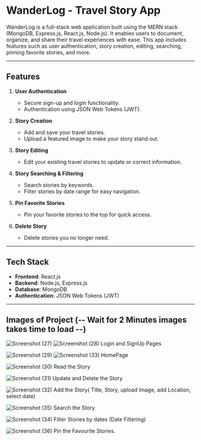 # WanderLog - Travel Story App

WanderLog is a full-stack web application built using the MERN stack (MongoDB, Express.js, React.js, Node.js). It enables users to document, organize, and share their travel experiences with ease. This app includes features such as user authentication, story creation, editing, searching, pinning favorite stories, and more.

---
## Features

1. **User Authentication**
   - Secure sign-up and login functionality.
   - Authentication using JSON Web Tokens (JWT).

2. **Story Creation**
   - Add and save your travel stories.
   - Upload a featured image to make your story stand out.

3. **Story Editing**
   - Edit your existing travel stories to update or correct information.

4. **Story Searching & Filtering**
   - Search stories by keywords.
   - Filter stories by date range for easy navigation.

5. **Pin Favorite Stories**
   - Pin your favorite stories to the top for quick access.

6. **Delete Story**
   - Delete stories you no longer need.

---

## Tech Stack

- **Frontend**: React.js
- **Backend**: Node.js, Express.js
- **Database**: MongoDB
- **Authentication**: JSON Web Tokens (JWT)

---
## Images of Project (-- Wait for 2 Minutes images takes time to load --)
![Screenshot (27)](https://github.com/user-attachments/assets/1e7c3c95-5403-4dae-862b-cf5c77ba0509)
![Screenshot (28)](https://github.com/user-attachments/assets/0e8047fa-4da9-42fc-aa5d-6f7b6d131269)
Login and SignUp Pages<br>

![Screenshot (29)](https://github.com/user-attachments/assets/d946734f-e81a-4b10-a35f-980b375b12e1)
![Screenshot (33)](https://github.com/user-attachments/assets/d9901755-bde3-45c3-a88e-ee0df1b07097)
HomePage<br>

![Screenshot (30)](https://github.com/user-attachments/assets/0af0245a-0310-432b-9864-e135d9f3261d)
Read the Story<br>

![Screenshot (31)](https://github.com/user-attachments/assets/ee7bb083-5dbb-43a8-8af1-c1db759bc1a3)
Update and Delete the Story<br>

![Screenshot (32)](https://github.com/user-attachments/assets/20ca5193-4100-4fb5-ac86-c57d3f9a6c57)
Add the Story( Title, Story, upload Image, add Location, select date)<br>

![Screenshot (35)](https://github.com/user-attachments/assets/71837a2b-ae2a-4db0-ac81-77160c425a2f)
Search the Story<br>

![Screenshot (34)](https://github.com/user-attachments/assets/e8a3eeb5-4164-4719-aeb1-ec84bb832fa1)
Filter Stories by dates (Date Filtering)<br>

![Screenshot (36)](https://github.com/user-attachments/assets/f3172c54-de95-47d9-89b2-2b346f83a51e)
Pin the Favourite Stories.




